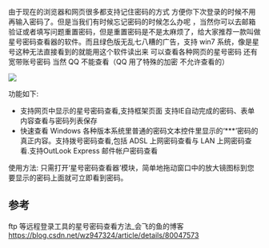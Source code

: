 由于现在的浏览器和网页很多都支持记住密码的方式 方便你下次登录的时候不用再输入密码了。但是当我们有时候忘记密码的时候怎么办呢 ，当然你可以去邮箱验证或者填写问题重置密码，但是重置密码是不是太麻烦了，给大家推荐一款叫做星号密码查看器的软件。而且绿色版无乱七八糟的广告，支持 win7 系统，像是星号这种无法直接看到的就能用这个软件读出来  可以查看各种网页的星号密码 还有宽带账号密码 当然 QQ 不能查看（QQ 用了特殊的加密 不允许查看的）

![](https://upload-images.jianshu.io/upload_images/1662509-bf2bd48d8d83d63e.png?imageMogr2/auto-orient/strip%7CimageView2/2/w/1240)

功能如下:
* 支持网页中显示的星号密码查看,支持框架页面 支持IE自动完成的密码、表单内容查看与密码列表保存
* 快速查看 Windows 各种版本系统里普通的密码文本控件里显示的‘***’密码的真正内容。支持拨号密码查看,包括 ADSL 上网密码查看与 LAN 上网密码查看.支持OutLook Express 邮件帐户密码查看

使用方法:
只需打开‘星号密码查看器’模块，简单地拖动窗口中的放大镜图标到您要显示的密码上面就可立即看到密码。

## 参考

ftp 等远程登录工具的星号密码查看方法_会飞的鱼的博客
https://blog.csdn.net/wz947324/article/details/80047573
